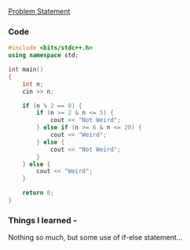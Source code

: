 [Problem Statement](https://www.hackerrank.com/challenges/30-conditional-statements/problem)

### **Code**

``` c++
#include <bits/stdc++.h>
using namespace std;

int main()
{
    int n;
    cin >> n;

    if (n % 2 == 0) {
        if (n >= 2 & n <= 5) {
            cout << "Not Weird";
        } else if (n >= 6 & n <= 20) {
            cout << "Weird";
        } else {
            cout << "Not Weird";
        }
    } else {
        cout << "Weird";
    }

    return 0;
}
```

### Things I learned - 

Nothing so much, but some use of if-else statement...